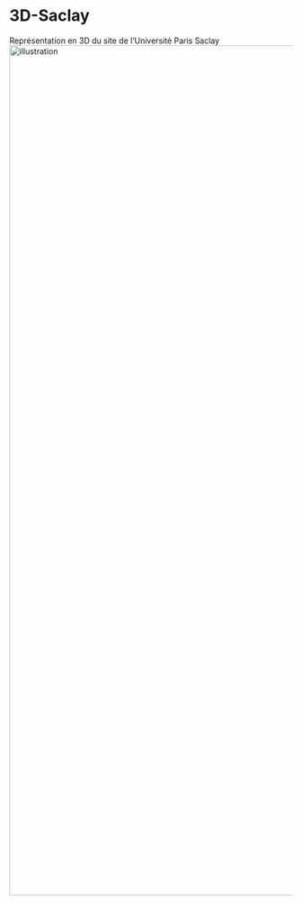 # 3D-Saclay
Représentation en 3D du site de l’Université Paris Saclay
<img width="1512" alt="illustration" src="https://user-images.githubusercontent.com/77997318/223480271-372f8aa7-f3a2-4480-b622-8a84973dce8b.png">
